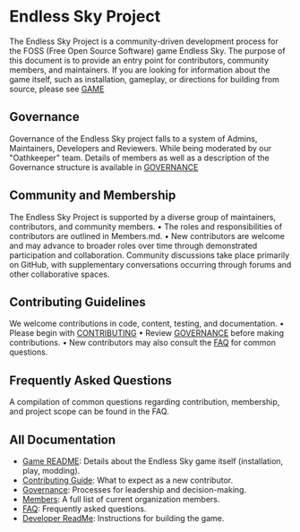 # Endless Sky Project

The Endless Sky Project is a community-driven development process for the FOSS (Free Open Source Software) game Endless Sky. 
The purpose of this document is to provide an entry point for contributors, community members, and maintainers. If you are looking for information about the game itself, such as installation, gameplay, or directions for building from source, please see [GAME](GAME.md)

## Governance

Governance of the Endless Sky project falls to a system of Admins, Maintainers, Developers and Reviewers. While being moderated by our "Oathkeeper" team. Details of members as well as a description of the Governance structure is available in [GOVERNANCE](GOVERNANCE.md)

## Community and Membership
The Endless Sky Project is supported by a diverse group of maintainers, contributors, and community members.
•	The roles and responsibilities of contributors are outlined in Members.md.
•	New contributors are welcome and may advance to broader roles over time through demonstrated participation and collaboration.
Community discussions take place primarily on GitHub, with supplementary conversations occurring through forums and other collaborative spaces.

## Contributing Guidelines
We welcome contributions in code, content, testing, and documentation.
•	Please begin with [CONTRIBUTING](CONTRIBUTING.md)
•	Review [GOVERNANCE](GOVERNANCE.md) before making contributions.
•	New contributors may also consult the [FAQ](FAQ.md) for common questions.

## Frequently Asked Questions
A compilation of common questions regarding contribution, membership, and project scope can be found in the FAQ.

## All Documentation
- [Game README](GAME.md): Details about the Endless Sky game itself (installation, play, modding).
- [Contributing Guide](CONTRIBUTING.md): What to expect as a new contributor.
- [Governance](GOVERNANCE.md): Processes for leadership and decision-making.
- [Members](MEMBERS.md): A full list of current organization members.
- [FAQ](FAQ.md): Frequently asked questions.
- [Developer ReadMe](DEVELOPER.md): Instructions for building the game.
